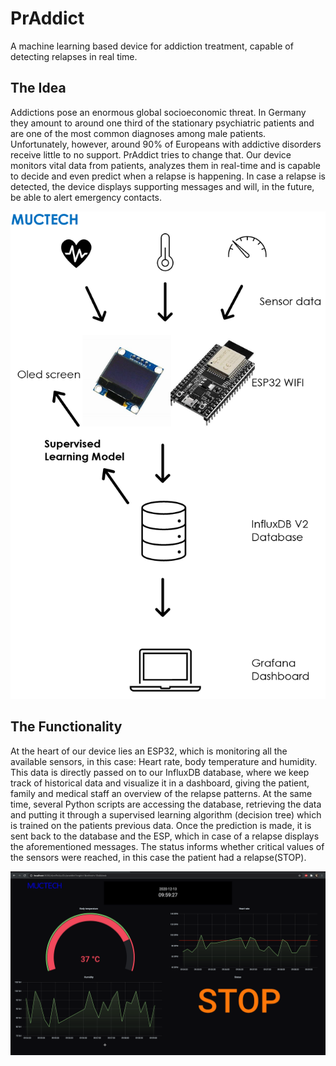 # PrAddict
A machine learning based device for addiction treatment, capable of detecting relapses in real time.

## The Idea
Addictions pose an enormous global socioeconomic threat. In Germany they amount to around one third of the stationary psychiatric patients and are one of the most common diagnoses among male patients. Unfortunately, however, around 90% of Europeans with addictive disorders receive little to no support. PrAddict tries to change that. Our device monitors vital data from patients, analyzes them in real-time and is capable to decide and even predict when a relapse is happening. In case a relapse is detected, the device displays supporting messages and will, in the future, be able to alert emergency contacts. 

![Screenshot](muctech.PNG)


## The Functionality
At the heart of our device lies an ESP32, which is monitoring all the available sensors, in this case: Heart rate, body temperature and humidity. This data is directly passed on to our InfluxDB database, where we keep track of historical data and visualize it in a dashboard, giving the patient, family and medical staff an overview of the relapse patterns. At the same time, several Python scripts are accessing the database, retrieving the data and putting it through a supervised learning algorithm (decision tree) which is trained on the patients previous data. Once the prediction is made, it is sent back to the database and the ESP, which in case of a relapse displays the aforementioned messages. The status informs whether critical values of the sensors were reached, in this case the patient had a relapse(STOP).

![img](dash2.png)
